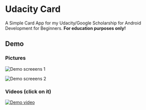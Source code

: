 # Udacity Card

A Simple Card App for my Udacity/Google Scholarship for Android Development for Beginners. **For education purposes only!**

## Demo

### Pictures

![Demo screeens 1](https://c1.staticflickr.com/3/2837/33821466251_3940e696f4_c.jpg)

![Demo screeens 2](https://c1.staticflickr.com/3/2881/33138369783_f3f026d10b_c.jpg)

### Videos (click on it)

[![Demo video](https://img.youtube.com/vi/YzEYflVtO-M/0.jpg)](http://www.youtube.com/watch?v=YzEYflVtO-M)
